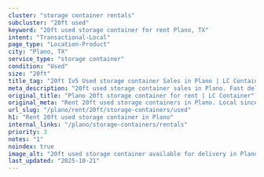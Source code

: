 ```yaml
---
cluster: "storage container rentals"
subcluster: "20ft used"
keyword: "20ft used storage container for rent Plano, TX"
intent: "Transactional-Local"
page_type: "Location-Product"
city: "Plano, TX"
service_type: "storage container"
condition: "Used"
size: "20ft"
title_tag: "20ft Iv5 Used storage container Sales in Plano | LC Container"
meta_description: "20ft used storage container sales in Plano. Fast delivery, competitive pricing. Serving storage containers area. Quote ID: DX5. Call (214) 524-4168 for your free quote today."
original_title: "Plano 20ft storage container for rent | LC Container"
original_meta: "Rent 20ft used storage containers in Plano. Local since 2003. Flexible rental terms. Same-week delivery available. Get your free quote — call (214) 524-4168 ..."
url_slug: "/plano/rent/20ft/storage-containers/used"
h1: "Rent 20ft used storage container in Plano"
internal_links: "/plano/storage-containers/rentals"
priority: 3
notes: "1"
noindex: true
image_alt: "20ft used storage container available for delivery in Plano"
last_updated: "2025-10-21"
---
```


<!-- TODO: Add unique city/inventory copy, images, and internal links here. -->
